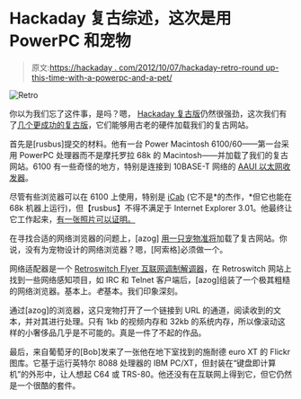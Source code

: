 # Hackaday 复古综述，这次是用 PowerPC 和宠物

> 原文:[https://hackaday . com/2012/10/07/hackaday-retro-round up-this-time-with-a-powerpc-and-a-pet/](https://hackaday.com/2012/10/07/hackaday-retro-roundup-this-time-with-a-powerpc-and-a-pet/)

![](../Images/aabfec98f59f36e99e6b97cea12b8ba4.png "Retro")

你以为我们忘了这件事，是吗？嗯， [Hackaday 复古版](http://retro.hackaday.com/)仍然很强劲，这次我们有了[几个更成功的复古版](http://retro.hackaday.com/Success/index.html)，它们能够用古老的硬件加载我们的复古网站。

首先是[rusbus]提交的材料。他有一台 Power Macintosh 6100/60——第一台采用 PowerPC 处理器而不是摩托罗拉 68k 的 Macintosh——并加载了我们的复古网站。6100 有一些奇怪的地方，特别是连接到 10BASE-T 网络的 [AAUI 以太网收发器](http://en.wikipedia.org/wiki/Apple_Attachment_Unit_Interface)。

尽管有些浏览器可以在 6100 上使用，特别是 [iCab](http://www.icab.de/) (它不是*的杰作，*但它也能在 68k 机器上运行)，但【rusbus】不得不满足于 Internet Explorer 3.01。他最终让它工作起来，[有一张照片可以证明。](http://retro.hackaday.com/Success/pics/13.JPG)

在寻找合适的网络浏览器的问题上，[azog] [用一只宠物准将](http://www.azog.org/?p=1756)加载了复古网站。你说，没有为宠物设计的网络浏览器？嗯，[阿索格]必须做一个。

网络适配器是一个 [Retroswitch Flyer 互联网调制解调器](http://www.retroswitch.com/products/flyer/)，在 Retroswitch 网站上找到一些网络感知项目，如 IRC 和 Telnet 客户端后，[azog]组装了一个极其粗糙的网络浏览器。基本上。*老*基本。我们印象深刻。

通过[azog]的浏览器，这只宠物打开了一个链接到 URL 的通道，阅读收到的文本，并对其进行处理。只有 1kb 的视频内存和 32kb 的系统内存，所以像滚动这样的小奢侈品几乎是不可能的。真是一件了不起的作品。

最后，来自葡萄牙的[Bob]发来了一张他在地下室找到的施耐德 euro XT 的 Flickr 图库。它基于运行英特尔 8088 处理器的 IBM PC/XT，但封装在“键盘即计算机”的外形中，让人想起 C64 或 TRS-80。他还没有在互联网上得到它，但它仍然是一个很酷的套件。